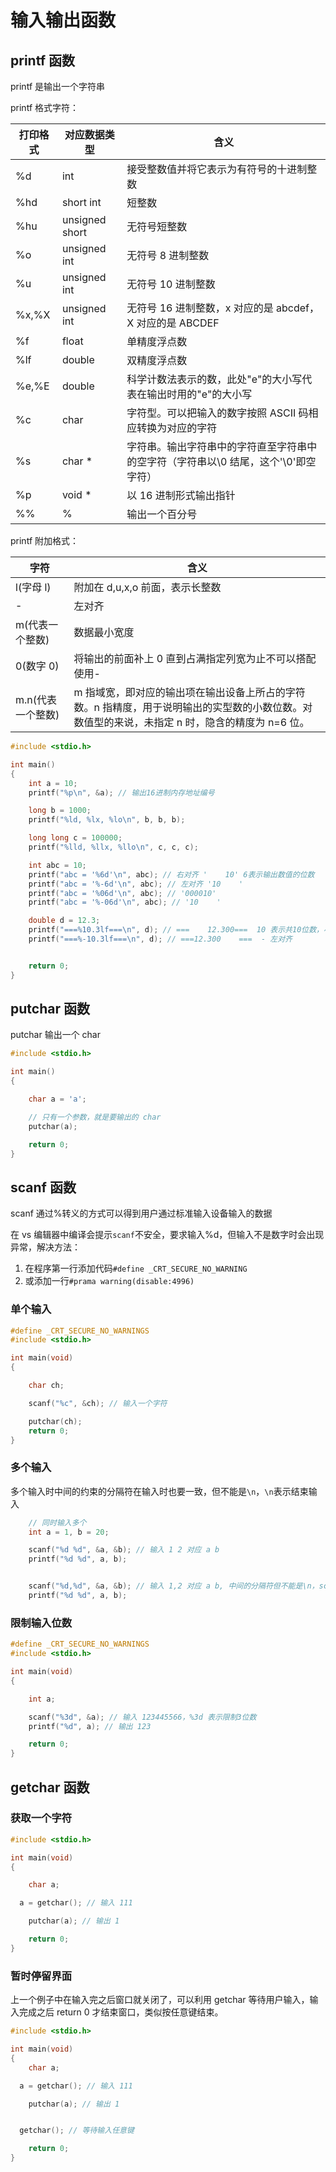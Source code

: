 # 输入输出函数

## printf 函数

printf 是输出一个字符串

printf 格式字符：

| 打印格式 | 对应数据类型   | 含义                                                                                |
| -------- | -------------- | ----------------------------------------------------------------------------------- |
| %d       | int            | 接受整数值并将它表示为有符号的十进制整数                                            |
| %hd      | short int      | 短整数                                                                              |
| %hu      | unsigned short | 无符号短整数                                                                        |
| %o       | unsigned int   | 无符号 8 进制整数                                                                   |
| %u       | unsigned int   | 无符号 10 进制整数                                                                  |
| %x,%X    | unsigned int   | 无符号 16 进制整数，x 对应的是 abcdef，X 对应的是 ABCDEF                            |
| %f       | float          | 单精度浮点数                                                                        |
| %lf      | double         | 双精度浮点数                                                                        |
| %e,%E    | double         | 科学计数法表示的数，此处"e"的大小写代表在输出时用的"e"的大小写                      |
| %c       | char           | 字符型。可以把输入的数字按照 ASCII 码相应转换为对应的字符                           |
| %s       | char \*        | 字符串。输出字符串中的字符直至字符串中的空字符（字符串以\0 结尾，这个'\0'即空字符） |
| %p       | void \*        | 以 16 进制形式输出指针                                                              |
| %%       | %              | 输出一个百分号                                                                      |

printf 附加格式：

| 字符              | 含义                                                                                                                                           |
| ----------------- | ---------------------------------------------------------------------------------------------------------------------------------------------- |
| l(字母 l)         | 附加在 d,u,x,o 前面，表示长整数                                                                                                                |
| -                 | 左对齐                                                                                                                                         |
| m(代表一个整数)   | 数据最小宽度                                                                                                                                   |
| 0(数字 0)         | 将输出的前面补上 0 直到占满指定列宽为止不可以搭配使用-                                                                                         |
| m.n(代表一个整数) | m 指域宽，即对应的输出项在输出设备上所占的字符数。n 指精度，用于说明输出的实型数的小数位数。对数值型的来说，未指定 n 时，隐含的精度为 n=6 位。 |

```c
#include <stdio.h>

int main()
{
	int a = 10;
	printf("%p\n", &a); // 输出16进制内存地址编号

	long b = 1000;
	printf("%ld, %lx, %lo\n", b, b, b);

	long long c = 100000;
	printf("%lld, %llx, %llo\n", c, c, c);

	int abc = 10;
	printf("abc = '%6d'\n", abc); // 右对齐 '    10' 6表示输出数值的位数
	printf("abc = '%-6d'\n", abc); // 左对齐 '10    '
	printf("abc = '%06d'\n", abc); // '000010'
	printf("abc = '%-06d'\n", abc); // '10    '

	double d = 12.3;
	printf("===%10.3lf===\n", d); // ===    12.300===  10 表示共10位数，小数点也算一位
	printf("===%-10.3lf===\n", d); // ===12.300    ===  - 左对齐


	return 0;
}
```

## putchar 函数

putchar 输出一个 char

```c
#include <stdio.h>

int main()
{

	char a = 'a';

	// 只有一个参数，就是要输出的 char
	putchar(a);

	return 0;
}
```

## scanf 函数

scanf 通过%转义的方式可以得到用户通过标准输入设备输入的数据

在 vs 编辑器中编译会提示`scanf`不安全，要求输入%d，但输入不是数字时会出现异常，解决方法：

1. 在程序第一行添加代码`#define _CRT_SECURE_NO_WARNING`
2. 或添加一行`#prama warning(disable:4996)`

### 单个输入

```c
#define _CRT_SECURE_NO_WARNINGS
#include <stdio.h>

int main(void)
{

	char ch;

	scanf("%c", &ch); // 输入一个字符

	putchar(ch);
	return 0;
}
```

### 多个输入

多个输入时中间的约束的分隔符在输入时也要一致，但不能是`\n`，`\n`表示结束输入

```c
	// 同时输入多个
	int a = 1, b = 20;

	scanf("%d %d", &a, &b); // 输入 1 2 对应 a b
	printf("%d %d", a, b);


	scanf("%d,%d", &a, &b); // 输入 1,2 对应 a b, 中间的分隔符但不能是\n，scanf遇到\n表示结束输入了
	printf("%d %d", a, b);
```

### 限制输入位数

```c
#define _CRT_SECURE_NO_WARNINGS
#include <stdio.h>

int main(void)
{

	int a;

	scanf("%3d", &a); // 输入 123445566，%3d 表示限制3位数
	printf("%d", a); // 输出 123

	return 0;
}
```

## getchar 函数

### 获取一个字符

```c
#include <stdio.h>

int main(void)
{

	char a;

  a = getchar(); // 输入 111

	putchar(a); // 输出 1

	return 0;
}
```

### 暂时停留界面

上一个例子中在输入完之后窗口就关闭了，可以利用 getchar 等待用户输入，输入完成之后 return 0 才结束窗口，类似按任意键结束。

```c
#include <stdio.h>

int main(void)
{
	char a;

  a = getchar(); // 输入 111

	putchar(a); // 输出 1


  getchar(); // 等待输入任意键

	return 0;
}
```
